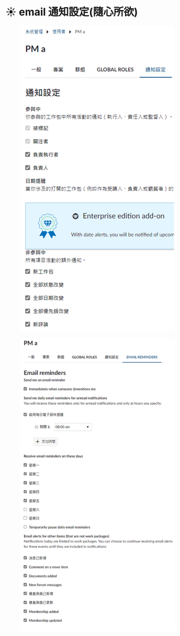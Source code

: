# ☀ email 通知設定(隨心所欲)

<figure><img src="../.gitbook/assets/image (16).png" alt=""><figcaption></figcaption></figure>

<figure><img src="../.gitbook/assets/image (1) (1) (1).png" alt=""><figcaption></figcaption></figure>
